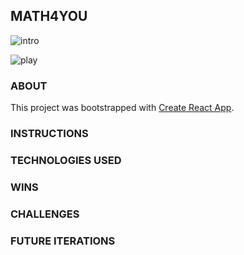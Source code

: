 ## MATH4YOU
![intro](https://media.giphy.com/media/hWMVmLuE3YxxJRqRxv/giphy.gif)
  
  
  
![play](https://media.giphy.com/media/lSClnBHdPka1IILgl7/giphy.gif)

### ABOUT
This project was bootstrapped with [Create React App](https://github.com/facebook/create-react-app).


### INSTRUCTIONS

### TECHNOLOGIES USED

### WINS

### CHALLENGES

### FUTURE ITERATIONS




